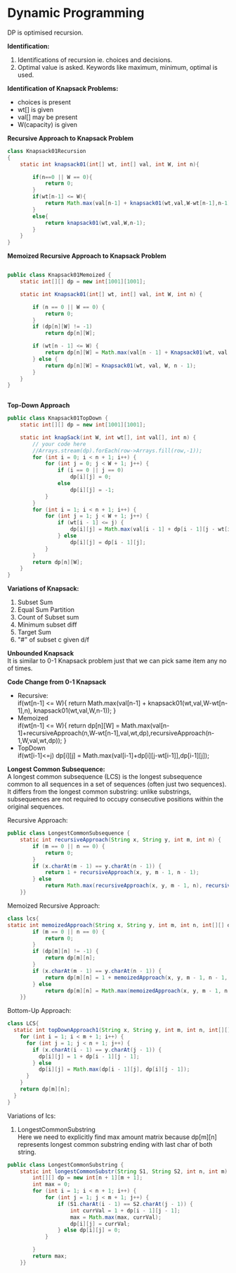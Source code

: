 # Dynamic Programming
DP is optimised recursion.

**Identification:**
1. Identifications of recursion ie. choices and decisions.
2. Optimal value is asked. Keywords like maximum, minimum, optimal is used.

**Identification of Knapsack Problems:**
- choices is present
- wt[] is given
- val[] may be present
- W(capacity) is given

**Recursive Approach to Knapsack Problem**
```java
class Knapsack01Recursion
{
    static int knapsack01(int[] wt, int[] val, int W, int n){

        if(n==0 || W == 0){
            return 0;
        }
        if(wt[n-1] <= W){
            return Math.max(val[n-1] + knapsack01(wt,val,W-wt[n-1],n-1),  knapsack01(wt,val,W,n-1));
        }
        else{
            return knapsack01(wt,val,W,n-1);
        }
    }
}
```
**Memoized Recursive Approach to Knapsack Problem**
```java

public class Knapsack01Memoized {
    static int[][] dp = new int[1001][1001];

    static int Knapsack01(int[] wt, int[] val, int W, int n) {

        if (n == 0 || W == 0) {
            return 0;
        }
        if (dp[n][W] != -1)
            return dp[n][W];

        if (wt[n - 1] <= W) {
            return dp[n][W] = Math.max(val[n - 1] + Knapsack01(wt, val, W - wt[n - 1], n - 1), Knapsack01(wt, val, W, n - 1));
        } else {
            return dp[n][W] = Knapsack01(wt, val, W, n - 1);
        }
    }
}
    
```
**Top-Down Approach**
```java
public class Knapsack01TopDown {
    static int[][] dp = new int[1001][1001];

    static int knapSack(int W, int wt[], int val[], int n) {
        // your code here
        //Arrays.stream(dp).forEach(row->Arrays.fill(row,-1));
        for (int i = 0; i < n + 1; i++) {
            for (int j = 0; j < W + 1; j++) {
                if (i == 0 || j == 0)
                    dp[i][j] = 0;
                else
                    dp[i][j] = -1;
            }
        }
        for (int i = 1; i < n + 1; i++) {
            for (int j = 1; j < W + 1; j++) {
                if (wt[i - 1] <= j) {
                    dp[i][j] = Math.max(val[i - 1] + dp[i - 1][j - wt[i - 1]], dp[i - 1][j]);
                } else
                    dp[i][j] = dp[i - 1][j];
            }
        }
        return dp[n][W];
    }
}
```
**Variations of Knapsack:**
1. Subset Sum
2. Equal Sum Partition
3. Count of Subset sum
4. Minimum subset diff
5. Target Sum
6. "#" of subset c given d/f 

**Unbounded Knapsack**\
It is similar to 0-1 Knapsack problem just that
we can pick same item any no of times.

**Code Change from 0-1 Knapsack**
* Recursive: \
  if(wt[n-1] <= W){
  return Math.max(val[n-1] + knapsack01(wt,val,W-wt[n-1],n),  knapsack01(wt,val,W,n-1));
  }
* Memoized\
  if(wt[n-1] <= W){
  return dp[n][W] = Math.max(val[n-1]+recursiveApproach(n,W-wt[n-1],val,wt,dp),recursiveApproach(n-1,W,val,wt,dp));
  }
* TopDown \
  if(wt[i-1]<=j)
  dp[i][j] = Math.max(val[i-1]+dp[i][j-wt[i-1]],dp[i-1][j]);

**Longest Common Subsequence:** \
A longest common subsequence (LCS) is the longest subsequence common to all sequences in a set of sequences (often just two sequences). \
It differs from the longest common substring: unlike substrings, subsequences are not required to occupy consecutive positions within the original sequences.

Recursive Approach:
```java
public class LongestCommonSubsequence {
    static int recursiveApproach(String x, String y, int m, int n) {
        if (m == 0 || n == 0) {
            return 0;
        }
        if (x.charAt(m - 1) == y.charAt(n - 1)) {
            return 1 + recursiveApproach(x, y, m - 1, n - 1);
        } else
            return Math.max(recursiveApproach(x, y, m - 1, n), recursiveApproach(x, y, m, n - 1));
    }}
```
Memoized Recursive Approach:
```java
class lcs{
static int memoizedApproach(String x, String y, int m, int n, int[][] dp) {
        if (m == 0 || n == 0) {
            return 0;
        }
        if (dp[m][n] != -1) {
            return dp[m][n];
        }
        if (x.charAt(m - 1) == y.charAt(n - 1)) {
            return dp[m][n] = 1 + memoizedApproach(x, y, m - 1, n - 1, dp);
        } else
            return dp[m][n] = Math.max(memoizedApproach(x, y, m - 1, n, dp), memoizedApproach(x, y, m, n - 1, dp));
    }}
```
Bottom-Up Approach: 

```java
class LCS{
  static int topDownApproach1(String x, String y, int m, int n, int[][] dp) {
    for (int i = 1; i < m + 1; i++) {
      for (int j = 1; j < n + 1; j++) {
        if (x.charAt(i - 1) == y.charAt(j - 1)) {
          dp[i][j] = 1 + dp[i - 1][j - 1];
        } else
          dp[i][j] = Math.max(dp[i - 1][j], dp[i][j - 1]);
      }
    }
    return dp[m][n];
  }
}
```
Variations of lcs:
1. LongestCommonSubstring \
Here we need to explicitly find max amount matrix because dp[m][n] represents longest common substring ending with last char of both string.
```java
public class LongestCommonSubstring {
    static int longestCommonSubstr(String S1, String S2, int n, int m) {
        int[][] dp = new int[n + 1][m + 1];
        int max = 0;
        for (int i = 1; i < n + 1; i++) {
            for (int j = 1; j < m + 1; j++) {
                if (S1.charAt(i - 1) == S2.charAt(j - 1)) {
                    int currVal = 1 + dp[i - 1][j - 1];
                    max = Math.max(max, currVal);
                    dp[i][j] = currVal;
                } else dp[i][j] = 0;
            }

        }
        return max;
    }}
```